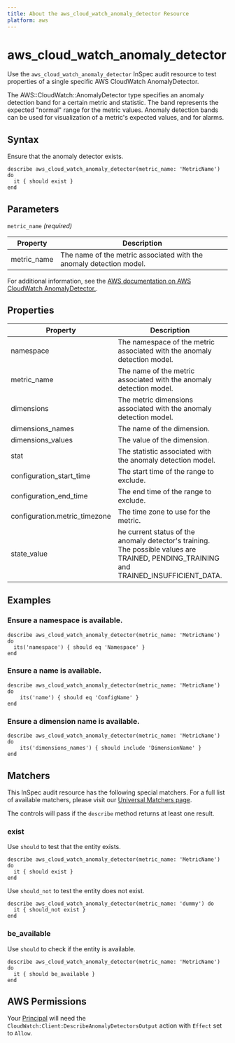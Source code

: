 ```yaml
---
title: About the aws_cloud_watch_anomaly_detector Resource
platform: aws
---
```


# aws_cloud_watch_anomaly_detector

Use the `aws_cloud_watch_anomaly_detector` InSpec audit resource to test properties of a single specific AWS CloudWatch AnomalyDetector.

The AWS::CloudWatch::AnomalyDetector type specifies an anomaly detection band for a certain metric and statistic. The band represents the expected "normal" range for the metric values. Anomaly detection bands can be used for visualization of a metric's expected values, and for alarms.

## Syntax

Ensure that the anomaly detector exists.

    describe aws_cloud_watch_anomaly_detector(metric_name: 'MetricName') do
      it { should exist }
    end

## Parameters

`metric_name` _(required)_

| Property | Description |
| --- | --- |
| metric_name | The name of the metric associated with the anomaly detection model. |

For additional information, see the [AWS documentation on AWS CloudWatch AnomalyDetector.](https://docs.aws.amazon.com/AWSCloudFormation/latest/UserGuide/aws-resource-cloudwatch-anomalydetector.html).

## Properties

| Property | Description | Field | 
| --- | --- | --- |
| namespace | The namespace of the metric associated with the anomaly detection model. | namespace |
| metric_name | The name of the metric associated with the anomaly detection model. | metric_name |
| dimensions | The metric dimensions associated with the anomaly detection model. | dimensions |
| dimensions_names | The name of the dimension. | name |
| dimensions_values | The value of the dimension. | value |
| stat | The statistic associated with the anomaly detection model. | stat |
| configuration_start_time | The start time of the range to exclude. | start_time |
| configuration_end_time | The end time of the range to exclude. | end_time |
| configuration.metric_timezone | The time zone to use for the metric. | metric_timezone |
| state_value | he current status of the anomaly detector's training. The possible values are TRAINED, PENDING_TRAINING and TRAINED_INSUFFICIENT_DATA. | state_value |

## Examples

### Ensure a namespace is available.
    describe aws_cloud_watch_anomaly_detector(metric_name: 'MetricName') do
      its('namespace') { should eq 'Namespace' }
    end

### Ensure a name is available.
    describe aws_cloud_watch_anomaly_detector(metric_name: 'MetricName') do
        its('name') { should eq 'ConfigName' }
    end

### Ensure a dimension name is available.
    describe aws_cloud_watch_anomaly_detector(metric_name: 'MetricName') do
        its('dimensions_names') { should include 'DimensionName' }
    end

## Matchers

This InSpec audit resource has the following special matchers. For a full list of available matchers, please visit our [Universal Matchers page](https://www.inspec.io/docs/reference/matchers/).

The controls will pass if the `describe` method returns at least one result.

### exist

Use `should` to test that the entity exists.

    describe aws_cloud_watch_anomaly_detector(metric_name: 'MetricName') do
      it { should exist }
    end

Use `should_not` to test the entity does not exist.

    describe aws_cloud_watch_anomaly_detector(metric_name: 'dummy') do
      it { should_not exist }
    end

### be_available

Use `should` to check if the entity is available.

    describe aws_cloud_watch_anomaly_detector(metric_name: 'MetricName') do
      it { should be_available }
    end

## AWS Permissions

Your [Principal](https://docs.aws.amazon.com/IAM/latest/UserGuide/intro-structure.html#intro-structure-principal) will need the `CloudWatch:Client:DescribeAnomalyDetectorsOutput` action with `Effect` set to `Allow`.